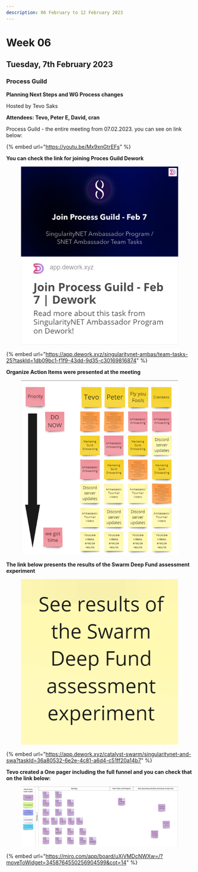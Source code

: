 ```yaml
---
description: 06 February to 12 February 2023
---
```


# Week 06

## Tuesday, 7th February  2023 <a href="#tuesday-24th-january-2023" id="tuesday-24th-january-2023"></a>

### **Process Guild** <a href="#process-guild" id="process-guild"></a>

**Planning Next Steps and WG Process changes**

Hosted by Tevo Saks

**Attendees: Tevo,  Peter E, David, cran**

Process Guild - the entire meeting from 07.02.2023. you can see on link below:

{% embed url="https://youtu.be/Mx9xnGtrEFs" %}

**You can check the link for joining Proces Guild Dework**

<figure><img src="../../../.gitbook/assets/Dework PG.png" alt=""><figcaption></figcaption></figure>

{% embed url="https://app.dework.xyz/singularitynet-ambas/team-tasks-25?taskId=1db09bc1-f1f9-43dd-9d35-c30169816874" %}

**Organize Action Items were presented at the meeting**

<figure><img src="../../../.gitbook/assets/OAI.png" alt=""><figcaption></figcaption></figure>

**The link below presents the results of the Swarm Deep Fund assessment experiment**

<figure><img src="../../../.gitbook/assets/Swarm.png" alt=""><figcaption></figcaption></figure>

{% embed url="https://app.dework.xyz/catalyst-swarm/singularitynet-and-swa?taskId=36a80532-6e2e-4c81-a6d4-c51ff20a14b7" %}

**Tevo created a One pager including the full funnel and you can check that on the link below:**

<figure><img src="../../../.gitbook/assets/Sticky notes.png" alt=""><figcaption></figcaption></figure>

{% embed url="https://miro.com/app/board/uXjVMDcNWXw=/?moveToWidget=3458764550256904599&cot=14" %}
